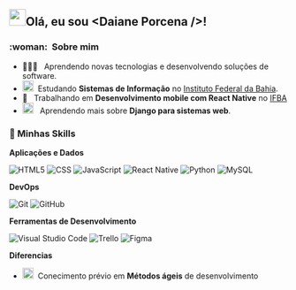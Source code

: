 ## <img src="https://raw.githubusercontent.com/MartinHeinz/MartinHeinz/master/wave.gif" width="30px" height="30">Olá, eu sou <strong>&lt;Daiane Porcena /&gt;!</strong>

<h3> :woman: &nbsp;Sobre mim </h3>

- 👩🏻‍💻 &nbsp; Aprendendo novas tecnologias e desenvolvendo soluções de software.
- <img src="https://cdn-icons-png.flaticon.com/512/2436/2436874.png" width="20px" height="20px"> &nbsp;Estudando **Sistemas de Informação** no <a href="link da sua faculdade">Instituto Federal da Bahia</a>.
- 💼 &nbsp; Trabalhando em **Desenvolvimento mobile com React Native** no <a href="LINK DA EMPRESA">IFBA</a>
-  <img src="https://cdn-icons-png.flaticon.com/512/4616/4616740.png" width="20px" height="20px"> &nbsp; Aprendendo mais sobre **Django para sistemas web**.

<h3> 🚀 Minhas Skills </h3>

**Aplicações e Dados**

  ![HTML5](https://img.shields.io/badge/-HTML5-333333?style=flat&logo=HTML5)
  ![CSS](https://img.shields.io/badge/-CSS-333333?style=flat&logo=CSS3&logoColor=1572B6)
  ![JavaScript](https://img.shields.io/badge/-JavaScript-333333?style=flat&logo=javascript)
  ![React Native](https://img.shields.io/badge/-React%20Native-333333?style=flat&logo=react)
  ![Python](https://img.shields.io/badge/-Python-333333?style=flat&logo=python)
  ![MySQL](https://img.shields.io/badge/-MySQL-333333?style=flat&logo=mysql)
  
**DevOps**

  ![Git](https://img.shields.io/badge/-Git-333333?style=flat&logo=git)
  ![GitHub](https://img.shields.io/badge/-GitHub-333333?style=flat&logo=github)
  
**Ferramentas de Desenvolvimento**

  ![Visual Studio Code](https://img.shields.io/badge/-Visual%20Studio%20Code-333333?style=flat&logo=visual-studio-code&logoColor=007ACC)
  ![Trello](https://img.shields.io/badge/-Trello-333333?style=flat&logo=trello&logoColor=007ACC)
  ![Figma](https://img.shields.io/badge/-Figma-333333?style=flat&logo=figma&logoColor=007ACC)
  
  **Diferencias**
  
  - <img src="https://cdn-icons-png.flaticon.com/512/9608/9608943.png" width="20px" height="20px"> &nbsp;Conecimento prévio em <strong>Métodos ágeis</strong> de desenvolvimento
